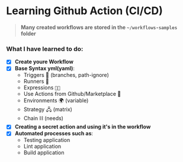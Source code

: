 # Learning Github Action (CI/CD)
> **Many created workflows are stored in the `~/workflows-samples` folder**

### What I have learned to do:

* [x] **Create youre Workflow**
* [x] **Base Syntax yml(yaml)**:
  * Triggers 🔫 (branches, path-ignore)
  * Runners 🏃
  * Expressions `🙂🙃`
  * Use Actions from Github/Marketplace 🏪
  * Environments 🌍 (variable)
  * Strategy 🖧 (matrix) 
  * Chain ⛓ (needs) 
* [x] **Сreating a secret action and using it's in the workflow**
* [x] **Automated processes such as**:
  * Testing application
  * Lint application
  * Build application
